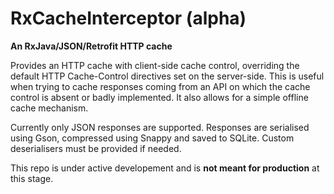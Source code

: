 # RxCacheInterceptor (alpha)
**An RxJava/JSON/Retrofit HTTP cache**

Provides an HTTP cache with client-side cache control, overriding the default HTTP Cache-Control directives set on the server-side.
This is useful when trying to cache responses coming from an API on which the cache control is absent or badly implemented.
It also allows for a simple offline cache mechanism.

Currently only JSON responses are supported. Responses are serialised using Gson, compressed using Snappy and saved to SQLite. 
Custom deserialisers must be provided if needed.

This repo is under active developement and is **not meant for production** at this stage.
